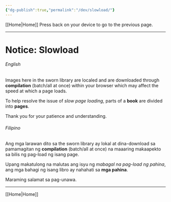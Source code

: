 ```yaml
---
{"dg-publish":true,"permalink":"/dev/slowload/"}
---
```



[[Home\|Home]]
Press back on your device to go to the previous page.

***
# Notice: Slowload

###### English
Images here in the sworn library are localed and are downloaded through **compilation** (batch/all at once) within your browser which may affect the speed at which a page loads.

To help resolve the issue of *slow page loading*, parts of a **book** are divided into **pages**.

Thank you for your patience and understanding.

###### Filipino
Ang mga larawan dito sa the sworn library ay lokal at dina-download sa pamamagitan ng **compilation** (batch/all at once) na maaaring makaapekto sa bilis ng pag-load ng isang page. 

Upang makatulong na malutas ang isyu ng *mabagal na pag-load ng pahina*, ang mga bahagi ng isang libro ay nahahati sa **mga pahina**. 

Maraming salamat sa pag-unawa.

***

[[Home\|Home]]